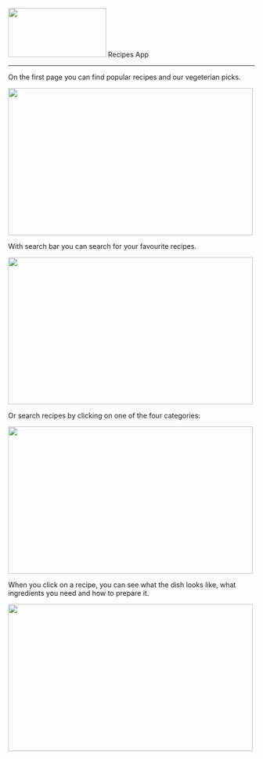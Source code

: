 
<img src="https://user-images.githubusercontent.com/116014222/211162700-b652206a-b67f-4493-8a95-5f7ade8124fa.png" width=200px height=100px/>
Recipes App

___________________________________________________________________________________________________________________________________________

On the first page you can find popular recipes and our vegeterian picks. 

<img src="https://user-images.githubusercontent.com/116014222/211162816-74b4b9ec-0444-4bed-b274-111a0e2dc951.png" width=500px height=300px/>


With search bar you can search for your favourite recipes.

<img src="https://user-images.githubusercontent.com/116014222/211162874-a0950fa0-5199-4a04-86af-d53863894412.png" width=500px height=300px/>


Or search recipes by clicking on one of the four categories:

<img src="https://user-images.githubusercontent.com/116014222/211162918-0babe7cc-28c6-4f78-a250-5a84ce9facd1.png" width=500px height=300px/>


When you click on a recipe, you can see what the dish looks like, what ingredients you need and how to prepare it. 

<img src="https://user-images.githubusercontent.com/116014222/211162979-1b70c203-ebbc-43db-ae88-ee9c66a06550.png" width=500px height=300px/>
